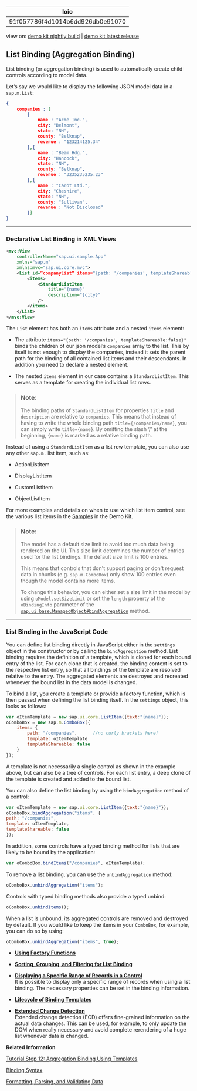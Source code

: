 <!-- loio91f057786f4d1014b6dd926db0e91070 -->

| loio |
| -----|
| 91f057786f4d1014b6dd926db0e91070 |

<div id="loio">

view on: [demo kit nightly build](https://openui5nightly.hana.ondemand.com/#/topic/91f057786f4d1014b6dd926db0e91070) | [demo kit latest release](https://openui5.hana.ondemand.com/#/topic/91f057786f4d1014b6dd926db0e91070)</div>

## List Binding \(Aggregation Binding\)

List binding \(or aggregation binding\) is used to automatically create child controls according to model data.

Let’s say we would like to display the following JSON model data in a `sap.m.List`:

```json
{
	companies : [
		{
			name : "Acme Inc.",
			city: "Belmont",
			state: "NH",
			county: "Belknap",
			revenue : "123214125.34"  
		},{
			name : "Beam Hdg.",
			city: "Hancock",
			state: "NH",
			county: "Belknap",
			revenue : "3235235235.23"  
		},{
			name : "Carot Ltd.",
			city: "Cheshire",
			state: "NH",
			county: "Sullivan",
			revenue : "Not Disclosed"  
		}]
}
```

***

<a name="loio91f057786f4d1014b6dd926db0e91070__AggregationBindingXMLViews"/>

### Declarative List Binding in XML Views

```xml
<mvc:View
	controllerName="sap.ui.sample.App"
	xmlns="sap.m"
	xmlns:mvc="sap.ui.core.mvc">
	<List id=”companyList” items="{path: '/companies', templateShareable:false}">
		<items>
			<StandardListItem
				title="{name}"
				description="{city}"
			/>
		</items>
	</List>
</mvc:View>
```

The `List` element has both an `items` attribute and a nested `items` element:

-   The attribute `items="{path: '/companies', templateShareable:false}"` binds the children of our json model’s `companies` array to the list. This by itself is not enough to display the companies, instead it sets the parent path for the binding of all contained list items and their descendants. In addition you need to declare a nested element.

-   The nested `items` element in our case contains a `StandardListItem`. This serves as a template for creating the individual list rows.


> ### Note:  
> The binding paths of `StandardListItem` for properties `title` and `description` are relative to `companies`. This means that instead of having to write the whole binding path `title={/companies/name}`, you can simply write `title={name}`. By omitting the slash ‘/’ at the beginning, `{name}` is marked as a relative binding path.

Instead of using a `StandardListItem` as a list row template, you can also use any other `sap.m.` list item, such as:

-   ActionListItem

-   DisplayListItem

-   CustomListItem

-   ObjectListItem


For more examples and details on when to use which list item control, see the various list items in the [Samples](https://openui5.hana.ondemand.com/explored.html) in the Demo Kit.

> ### Note:  
> The model has a default size limit to avoid too much data being rendered on the UI. This size limit determines the number of entries used for the list bindings. The default size limit is 100 entries.
> 
> This means that controls that don't support paging or don't request data in chunks \(e.g. `sap.m.ComboBox`\) only show 100 entries even though the model contains more items.
> 
> To change this behavior, you can either set a size limit in the model by using `oModel.setSizeLimit` or set the `length` property of the `oBindingInfo` parameter of the  [`sap.ui.base.ManagedObject#bindAggregation`](https://openui5.hana.ondemand.com/#/api/sap.ui.base.ManagedObject/methods/bindAggregation) method.

***

### List Binding in the JavaScript Code

You can define list binding directly in JavaScript either in the `settings` object in the constructor or by calling the `bindAggregation` method. List binding requires the definition of a template, which is cloned for each bound entry of the list. For each clone that is created, the binding context is set to the respective list entry, so that all bindings of the template are resolved relative to the entry. The aggregated elements are destroyed and recreated whenever the bound list in the data model is changed.

To bind a list, you create a template or provide a factory function, which is then passed when defining the list binding itself. In the `settings` object, this looks as follows:

```js
var oItemTemplate = new sap.ui.core.ListItem({text:"{name}"});
oComboBox = new sap.m.ComboBox({
	items: {
		path: "/companies",      //no curly brackets here!
		template: oItemTemplate
		templateShareable: false
	}
});
```

A template is not necessarily a single control as shown in the example above, but can also be a tree of controls. For each list entry, a deep clone of the template is created and added to the bound list.

You can also define the list binding by using the `bindAggregation` method of a control:

```js
var oItemTemplate = new sap.ui.core.ListItem({text:"{name}"});
oComboBox.bindAggregation("items", {
path: "/companies",
template: oItemTemplate,
templateShareable: false
});
```

In addition, some controls have a typed binding method for lists that are likely to be bound by the application:

```js
var oComboBox.bindItems("/companies", oItemTemplate);
```

To remove a list binding, you can use the `unbindAggregation` method:

```js
oComboBox.unbindAggregation("items");
```

Controls with typed binding methods also provide a typed unbind:

```js
oComboBox.unbindItems();
```

When a list is unbound, its aggregated controls are removed and destroyed by default. If you would like to keep the items in your `ComboBox`, for example, you can do so by using:

```js
oComboBox.unbindAggregation("items", true);
```

-   **[Using Factory Functions](Using_Factory_Functions_335848a.md "")**  

-   **[Sorting, Grouping, and Filtering for List Binding](Sorting_Grouping_and_Filtering_for_List_Binding_ec79a5d.md "")**  

-   **[Displaying a Specific Range of Records in a Control](Displaying_a_Specific_Range_of_Records_in_a_Control_9b5bdd8.md " It is possible to display only a specific range of records when using a list binding. The necessary properties can be set in the binding
		information.")**  
 It is possible to display only a specific range of records when using a list binding. The necessary properties can be set in the binding information.
-   **[Lifecycle of Binding Templates](Lifecycle_of_Binding_Templates_3a4a9e5.md "")**  

-   **[Extended Change Detection](Extended_Change_Detection_7cdff73.md "Extended change detection (ECD) offers fine-grained information on the actual data changes. This can be used, for example, to only update
		the DOM when really necessary and avoid complete rerendering of a huge list whenever data is changed.")**  
Extended change detection \(ECD\) offers fine-grained information on the actual data changes. This can be used, for example, to only update the DOM when really necessary and avoid complete rerendering of a huge list whenever data is changed.

**Related Information**  


[Tutorial Step 12: Aggregation Binding Using Templates](Step_12_Aggregation_Binding_Using_Templates_97830de.md "Aggregation binding (or &quot;list binding&quot;) allows a control to be bound to a list within the model data and allows relative binding to the list entries by its child controls.")

[Binding Syntax](Binding_Syntax_e2e6f41.md "You bind UI elements to data of a data source by defining a binding path to the model that represents the data source in the app.")

[Formatting, Parsing, and Validating Data](Formatting_Parsing_and_Validating_Data_07e4b92.md "Data that is presented on the UI often has to be converted so that is human readable and fits to the locale of the user. On the other hand, data entered by the user has to be parsed and validated to be understood by the data source. For this purpose, you use formatters and data types.")


